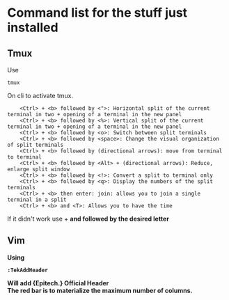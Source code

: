 <H1>Command list for the stuff just installed</H1>

<h2>Tmux</h2>
Use <br>

```
tmux
```
On cli to activate tmux.
```
    <Ctrl> + <b> followed by <">: Horizontal split of the current terminal in two + opening of a terminal in the new panel
    <Ctrl> + <b> followed by <%>: Vertical split of the current terminal in two + opening of a terminal in the new panel
    <Ctrl> + <b> followed by <o>: Switch between split terminals
    <Ctrl> + <b> followed by <space>: Change the visual organization of split terminals
    <Ctrl> + <b> followed by (directional arrows): move from terminal to terminal
    <Ctrl> + <b> followed by <Alt> + (directional arrows): Reduce, enlarge split window
    <Ctrl> + <b> followed by <!>: Convert a split to terminal only
    <Ctrl> + <b> followed by <q>: Display the numbers of the split terminals
    <Ctrl> + <b> then enter: join: allows you to join a single terminal in a split
    <Ctrl> + <b> and <T>: Allows you to have the time
```
If it didn't work use <CTRL> + <B> and <SHIFT> followed by the desired letter

<h2>Vim</h2>
Using

```
:TekAddHeader
```
Will add {Epitech.} Official Header
<br>
The red bar is to materialize the maximum number of columns.
